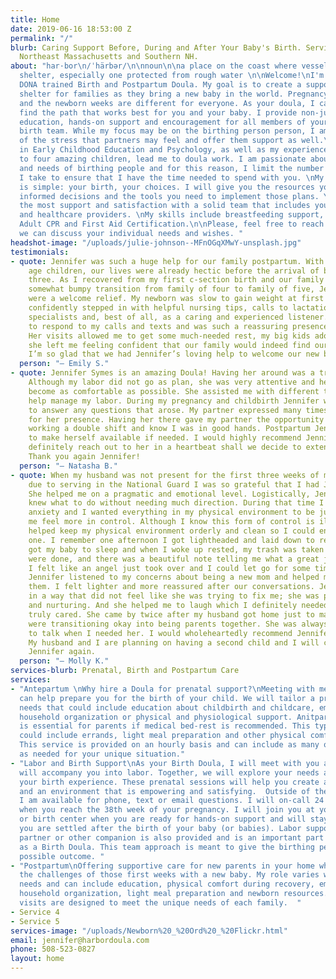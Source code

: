 ```yaml
---
title: Home
date: 2019-06-16 18:53:00 Z
permalink: "/"
blurb: Caring Support Before, During and After Your Baby's Birth. Serving Boston,
  Northeast Massachusetts and Southern NH.
about: "har·bor\n/ˈhärbər/\n\nnoun\n\na place on the coast where vessels may find
  shelter, especially one protected from rough water \n\nWelcome!\nI'm Jennifer Symes,
  DONA trained Birth and Postpartum Doula. My goal is to create a supportive, safe
  shelter for families as they bring a new baby in the world. Pregnancy, childbirth
  and the newborn weeks are different for everyone. As your doula, I can help you
  find the path that works best for you and your baby. I provide non-judgmental care,
  education, hands-on support and encouragement for all members of your family and
  birth team. While my focus may be on the birthing person person, I am always aware
  of the stress that partners may feel and offer them support as well.\nMy background
  in Early Childhood Education and Psychology, as well as my experience as a parent
  to four amazing children, lead me to doula work. I am passionate about the rights
  and needs of birthing people and for this reason, I limit the number of clients
  I take to ensure that I have the time needed to spend with you. \nMy philosophy
  is simple: your birth, your choices. I will give you the resources you need to make
  informed decisions and the tools you need to implement those plans. You will find
  the most support and satisfaction with a solid team that includes your support people
  and healthcare providers. \nMy skills include breastfeeding support, Infant and
  Adult CPR and First Aid Certification.\n\nPlease, feel free to reach out to me so
  we can discuss your individual needs and wishes. "
headshot-image: "/uploads/julie-johnson--MFnOGqXMwY-unsplash.jpg"
testimonials:
- quote: Jennifer was such a huge help for our family postpartum. With two school
    age children, our lives were already hectic before the arrival of baby number
    three. As I recovered from my first c-section birth and our family navigated the
    somewhat bumpy transition from family of four to family of five, Jennifer’s visits
    were a welcome relief. My newborn was slow to gain weight at first and Jennifer
    confidently stepped in with helpful nursing tips, calls to lactation and other
    specialists and, best of all, as a caring and experienced listener. She was quick
    to respond to my calls and texts and was such a reassuring presence in our home.
    Her visits allowed me to get some much-needed rest, my big kids adore her, and
    she left me feeling confident that our family would indeed find our new normal.
    I’m so glad that we had Jennifer’s loving help to welcome our new baby!
  person: "— Emily S."
- quote: Jennifer Symes is an amazing Doula! Having her around was a tremendous help.
    Although my labor did not go as plan, she was very attentive and helped me to
    become as comfortable as possible. She assisted me with different techniques to
    help manage my labor. During my pregnancy and childbirth Jennifer was available
    to answer any questions that arose. My partner expressed many times being grateful
    for her presence. Having her there gave my partner the opportunity to rest after
    working a double shift and know I was in good hands. Postpartum Jennifer continues
    to make herself available if needed. I would highly recommend Jennifer and would
    definitely reach out to her in a heartbeat shall we decide to extend our family.
    Thank you again Jennifer!
  person: "— Natasha B."
- quote: When my husband was not present for the first three weeks of my baby's life
    due to serving in the National Guard I was so grateful that I had Jennifer's help.
    She helped me on a pragmatic and emotional level. Logistically, Jennifer just
    knew what to do without needing much direction. During that time I had a little
    anxiety and I wanted everything in my physical environment to be just so to help
    me feel more in control. Although I know this form of control is illusionary Jennifer
    helped keep my physical environment orderly and clean so I could enjoy my little
    one. I remember one afternoon I got lightheaded and laid down to rest. Jennifer
    got my baby to sleep and when I woke up rested, my trash was taken out, my dishes
    were done, and there was a beautiful note telling me what a great job I was doing.
    I felt like an angel just took over and I could let go for some time. Emotionally,
    Jennifer listened to my concerns about being a new mom and helped me to process
    them. I felt lighter and more reassured after our conversations. Jennifer listened
    in a way that did not feel like she was trying to fix me; she was present, accepting,
    and nurturing. And she helped me to laugh which I definitely needed. Jennifer
    truly cared. She came by twice after my husband got home just to make sure we
    were transitioning okay into being parents together. She was always available
    to talk when I needed her. I would wholeheartedly recommend Jennifer as a doula.
    My husband and I are planning on having a second child and I will certainly hire
    Jennifer again.
  person: "— Molly K."
services-blurb: Prenatal, Birth and Postpartum Care
services:
- "Antepartum \nWhy hire a Doula for prenatal support?\nMeeting with me prenatally
  can help prepare you for the birth of your child. We will tailor a program to your
  needs that could include education about childbirth and childcare, emotional preparation,
  household organization or physical and physiological support. Anitpartum doula care
  is essential for parents if medical bed-rest is recommended. This type of support
  could include errands, light meal preparation and other physical comfort measures.
  This service is provided on an hourly basis and can include as many or as few visits
  as needed for your unique situation."
- "Labor and Birth Support\nAs your Birth Doula, I will meet with you and anyone who
  will accompany you into labor. Together, we will explore your needs and wishes for
  your birth experience. These prenatal sessions will help you create a birth plan
  and an environment that is empowering and satisfying.  Outside of these meetings,
  I am available for phone, text or email questions. I will on-call 24 hours a day
  when you reach the 38th week of your pregnancy. I will join you at your home, hospital
  or birth center when you are ready for hands-on support and will stay with you until
  you are settled after the birth of your baby (or babies). Labor support for your
  partner or other companion is also provided and is an important part of my role
  as a Birth Doula. This team approach is meant to give the birthing person the best
  possible outcome. "
- "Postpartum\nOffering supportive care for new parents in your home while you navigate
  the challenges of those first weeks with a new baby. My role varies with each family's
  needs and can include education, physical comfort during recovery, emotional support,
  household organization, light meal preparation and newborn resources. These hourly
  visits are designed to meet the unique needs of each family.  "
- Service 4
- Service 5
services-image: "/uploads/Newborn%20_%20Ord%20_%20Flickr.html"
email: jennifer@harbordoula.com
phone: 508-523-0827
layout: home
---
```


